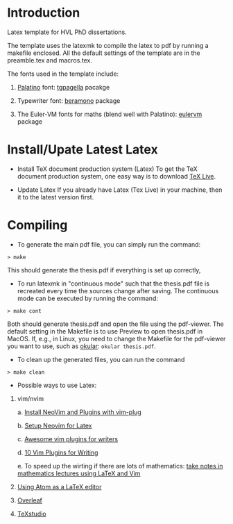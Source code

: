 Introduction
============

Latex template for HVL PhD dissertations.

The template uses the latexmk to compile the latex to pdf by running a makefile enclosed.
All the default settings of the template are in the preamble.tex and macros.tex.

The fonts used in the template include:
1. [Palatino](https://en.wikipedia.org/wiki/Palatino#Palatino) font: [tgpagella](https://tug.org/FontCatalogue/texgyrepagella/)
   pacakge

2. Typewriter font: [beramono](https://tug.org/FontCatalogue/beramono/) package

3. The Euler-VM fonts for maths (blend well with Palatino): [eulervm](http://ftp.riken.jp/tex-archive/fonts/eulervm/doc/latex/eulervm/eulervm.pdf) package 

Install/Upate Latest Latex
========
* Install TeX document production system (Latex)
To get the TeX document production system, one easy way is to download [TeX Live](https://www.tug.org/texlive/).

* Update Latex
If you already have Latex (Tex Live) in your machine,
then it to the latest version first.

Compiling
=========

* To generate the main pdf file, you can simply run the command:

`> make`

This should generate the thesis.pdf if everything is set up correctly, 

* To run latexmk in "continuous mode" such that the thesis.pdf file
is recreated every time the sources change after saving. 
The continuous mode can be executed by running the command:

`> make cont`

Both should generate thesis.pdf and open the file using the pdf-viewer.
The default setting in the Makefile is to use Preview to open thesis.pdf in
MacOS.
If, e.g., in Linux, you need to change the Makefile for the pdf-viewer you want
to use, such as [okular](https://okular.kde.org/): `okular thesis.pdf`.

* To clean up the generated files, you can run the command

`> make clean`

* Possible ways to use Latex: 

1. vim/nvim

      a. [Install NeoVim and Plugins with vim-plug](https://www.linode.com/docs/tools-reference/tools/how-to-install-neovim-and-plugins-with-vim-plug/)
  
      b. [Setup Neovim for Latex](https://yufanlu.net/2018/09/03/neovim-latex/)
  
      c. [Awesome vim plugins for writers](https://opensource.com/article/17/2/vim-plugins-writers)
  
      d. [10 Vim Plugins for Writing](https://dev.to/tomfern/10-vim-plugins-for-writing-2k66)

      e. To speed up the wirting if there are lots of mathematics: [take notes in mathematics lectures using LaTeX and Vim](https://castel.dev/post/lecture-notes-1/)

2. [Using Atom as a LaTeX editor](https://medium.com/@lucasrebscher/using-atom-as-a-latex-editor-93756de3d726)

3. [Overleaf](https://www.overleaf.com/)

4. [TeXstudio](https://www.texstudio.org/)
